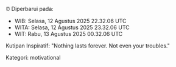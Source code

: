⏰ Diperbarui pada:
- WIB: Selasa, 12 Agustus 2025 22.32.06 UTC
- WITA: Selasa, 12 Agustus 2025 23.32.06 UTC
- WIT: Rabu, 13 Agustus 2025 00.32.06 UTC

Kutipan Inspiratif:
"Nothing lasts forever. Not even your troubles."


Kategori: motivational

